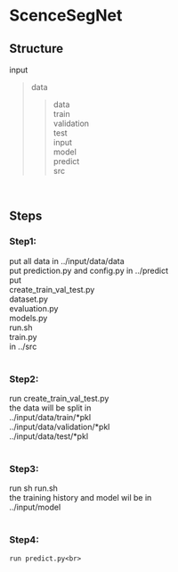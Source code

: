# ScenceSegNet

## Structure <br>
input <br>
 > data <br>
 >> data <br>
 >> train <br>
 >> validation <br>
 >> test <br>
input<br>
 > model<br>
predict<br>
src<br>
 <br>


## Steps <br>
  ### Step1:<br> 
   put all data in  ../input/data/data <br>
   put prediction.py and config.py in ../predict<br>
   put<br> 
    create_train_val_test.py<br>
    dataset.py<br>
    evaluation.py<br>
    models.py<br>
    run.sh<br>
    train.py<br>
   in ../src<br>
 <br> 
 ### Step2:<br>
  run create_train_val_test.py<br>
  the data will be split in <br>
    ../input/data/train/*pkl<br>
    ../input/data/validation/*pkl<br>
    ../input/data/test/*pkl<br>
 <br>
 ### Step3:<br>
   run sh run.sh<br>
   the training history and model wil be in<br>
    ../input/model<br>
 <br>   
 ### Step4:<br>
    run predict.py<br>
    
